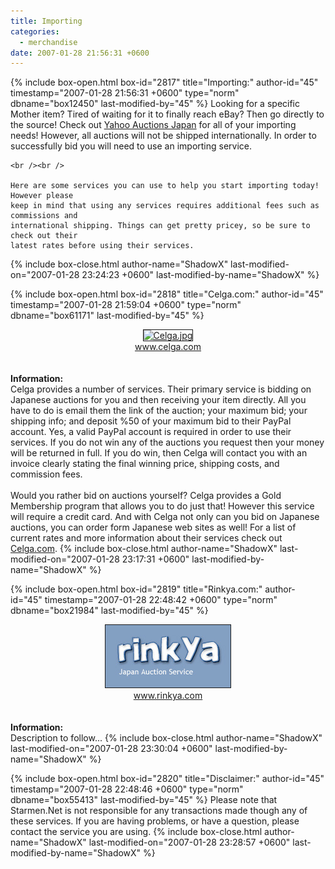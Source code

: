 ```yaml
---
title: Importing
categories:
  - merchandise
date: 2007-01-28 21:56:31 +0600
---
```

{% include box-open.html box-id="2817" title="Importing:" author-id="45" timestamp="2007-01-28 21:56:31 +0600" type="norm" dbname="box12450" last-modified-by="45" %}
	Looking for a specific Mother item? Tired of waiting for it to finally reach eBay? 
	Then go directly to the source! Check out <a href="http://auctions.yahoo.co.jp/jp/">Yahoo Auctions Japan</a> 
	for all of your importing needs! However, all auctions will not be shipped 
	internationally. In order to successfully bid you will need to use an importing service.

	<br /><br />

	Here are some services you can use to help you start importing today! However please 
	keep in mind that using any services requires additional fees such as commissions and 
	international shipping. Things can get pretty pricey, so be sure to check out their 
	latest rates before using their services.
{% include box-close.html author-name="ShadowX" last-modified-on="2007-01-28 23:24:23 +0600" last-modified-by-name="ShadowX" %}

{% include box-open.html box-id="2818" title="Celga.com:" author-id="45" timestamp="2007-01-28 21:59:04 +0600" type="norm" dbname="box61171" last-modified-by="45" %}
	<center>
	<a href="http://www.celga.com"><img src="http://www.starmen.net/merchandise/auctions/celga.jpg" border="1" alt="Celga.jpg" /><br />www.celga.com</a>
	</center>
	<br /><br />
	<b>Information:</b>
	<br />
	Celga provides a number of services. Their primary service is bidding on Japanese 
	auctions for you and then receiving your item directly. All you have to do is email 
	them the link of the auction; your maximum bid; your shipping info; and deposit %50 
	of your maximum bid to their PayPal account. Yes, a valid PayPal account is required 
	in order to use their services. If you do not win any of the auctions you request then 
	your money will be returned in full. If you do win, then Celga will contact you with an 
	invoice clearly stating the final winning price, shipping costs, and commission fees.
	<br /><br />
	Would you rather bid on auctions yourself? Celga provides a Gold Membership program that 
	allows you to do just that! However this service will require a credit card. And with 
	Celga not only can you bid on Japanese auctions, you can order form Japanese web sites 
	as well! For a list of current rates and more information about their services check out 
	<a href="http://www.celga.com/">Celga.com</a>.
{% include box-close.html author-name="ShadowX" last-modified-on="2007-01-28 23:17:31 +0600" last-modified-by-name="ShadowX" %}

{% include box-open.html box-id="2819" title="Rinkya.com:" author-id="45" timestamp="2007-01-28 22:48:42 +0600" type="norm" dbname="box21984" last-modified-by="45" %}
	<center>
	<a href="http://www.rinkya.com/"><img src="/merchandise/auctions/rinkya.jpg" border="1" alt="Celga.com" /><br />www.rinkya.com</a>
	</center>
	<br /><br />
	<b>Information:</b>
	<br />
	Description to follow...
{% include box-close.html author-name="ShadowX" last-modified-on="2007-01-28 23:30:04 +0600" last-modified-by-name="ShadowX" %}

{% include box-open.html box-id="2820" title="Disclaimer:" author-id="45" timestamp="2007-01-28 22:48:46 +0600" type="norm" dbname="box55413" last-modified-by="45" %}
	Please note that Starmen.Net is not responsible for any transactions made though any 
	of these services. If you are having problems, or have a question, please contact the 
	service you are using.
{% include box-close.html author-name="ShadowX" last-modified-on="2007-01-28 23:28:57 +0600" last-modified-by-name="ShadowX" %}

